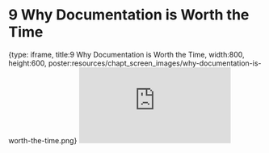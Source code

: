 # 9 Why Documentation is Worth the Time
 
{type: iframe, title:9 Why Documentation is Worth the Time, width:800, height:600, poster:resources/chapt_screen_images/why-documentation-is-worth-the-time.png}
![](http://hutchdatascience.org/Data_Management_and_Sharing/no_toc/why-documentation-is-worth-the-time.html)
 

 
